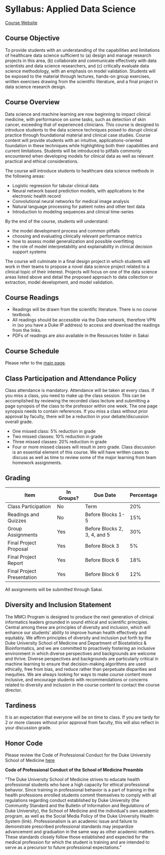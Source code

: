 # Syllabus: Applied Data Science
[Course Website](https://github.com/mengelhard/mmci_applied_ds)

## Course Objective
To provide students with an understanding of the capabilities and limitations of healthcare data science sufficient to (a) design and manage research projects in this area, (b) collaborate and communicate effectively with data scientists and data science researchers, and (c) critically evaluate data science methodology, with an emphasis on model validation. Students will be exposed to the material through lectures, hands-on group exercises, written exercises drawing from the scientific literature, and a final project in data science research design.

## Course Overview
Data science and machine learning are now beginning to impact clinical medicine, with performance on some tasks, such as detection of skin cancer, exceeding that of experienced clinicians. This course is designed to introduce students to the data science techniques poised to disrupt clinical practice through foundational material and clinical case studies. Course content will provide students with an intuitive, applications-oriented foundation in these techniques while highlighting both their capabilities and current limitations. Students will be introduced to pitfalls commonly encountered when developing models for clinical data as well as relevant practical and ethical considerations.

The course will introduce students to healthcare data science methods in the following areas:
- Logistic regression for tabular clinical data
- Neural network based prediction models, with applications to the electronic health record
- Convolutional neural networks for medical image analysis
- Natural language processing for patient notes and other text data
- Introduction to modeling sequences and clinical time-series

By the end of the course, students will understand:
- the model development process and common pitfalls
- choosing and evaluating clinically relevant performance metrics
- how to assess model generalization and possible overfitting
- the role of model interpretability and explainability in clinical decision support systems

The course will culminate in a final design project in which students will work in their teams to propose a novel data science project related to a clinical topic of their interest. Projects will focus on one of the data science areas listed above and detail the proposed approach to data collection or extraction, model development, and model validation.

## Course Readings
- Readings will be drawn from the scientific literature. There is no course textbook.
- All readings should be accessible via the Duke network, therefore VPN in (so you have a Duke IP address) to access and download the readings from the links.
- PDFs of readings are also available in the Resources folder in Sakai

## Course Schedule
Please refer to the [main page](http://www.github.com/mengelhard/mmci_applied_ds).

## Class Participation and Attendance Policy
Class attendance is mandatory. Attendance will be taken at every class. If you miss a class, you need to make up the class session. This can be accomplished by reviewing the recorded class lecture and submitting a page synopsis of the class to the professor within one week. The one page synopsis needs to contain references. If you miss a class without prior approval by faculty, there will be a reduction in your debate/discussion overall grade.
- One missed class: 5% reduction in grade
- Two missed classes: 10% reduction in grade
- Three missed classes: 20% reduction in grade
- Four or more missed classes will result in zero grade. Class discussion is an essential element of this course. We will have written cases to discuss as well as time to review some of the major learning from team homework assignments.

## Grading

Item | In Groups? | Due Date | Percentage
--- | --- | --- | ---
Class Participation | No | Term | 20%
Readings and Quizzes | No | Before Blocks 1-5 | 15%
Group Assignments | Yes | Before Blocks 2, 3, 4, and 5 | 30%
Final Project Proposal | Yes | Before Block 3 | 5%
Final Project Report | Yes | Before Block 6 | 18%
Final Project Presentation | Yes | Before Block 6 | 12%

All assignments will be submitted through Sakai.

## Diversity and Inclusion Statement
The MMCi Program is designed to produce the next generation of clinical informatics leaders grounded in sound ethical and scientific principles. Central among these are principles of diversity and inclusion, which will enhance our students' ability to improve human health effectively and equitably. We affirm principles of diversity and inclusion put forth by the Duke University School of Medicine and Department of Biostatistics & Bioinformatics, and we are committed to proactively fostering an inclusive environment in which diverse perspectives and backgrounds are welcome and thrive. Diverse perspectives and backgrounds are particularly critical in machine learning to ensure that decision-making algorithms are used ethically, free from bias, and reduce rather than perpetuate disparities and inequities. We are always looking for ways to make course content more inclusive, and encourage students with recommendations or concerns related to diversity and inclusion in the course content to contact the course director.

## Tardiness
It is an expectation that everyone will be on time to class. If you are tardy for 2 or more classes without prior approval from faculty, this will also reflect in your discussion grade.

## Honor Code
Please review the Code of Professional Conduct for the Duke University School of Medicine [here](https://medschool.duke.edu/education/student-services/office-student-affairs/code-professional-conduct)

**Code of Professional Conduct of the School of Medicine Preamble**

"The Duke University School of Medicine strives to educate health professional students who have a high capacity for ethical professional behavior. Since training in professional behavior is a part of training in the health professions enrolled students commit themselves to comply with all regulations regarding conduct established by Duke University (the Community Standard and the Bulletin of Information and Regulations of Duke University), the School of Medicine and the individualʹs own academic program, as well as the Social Media Policy of the Duke University Health System (link). Professionalism is an academic issue and failure to demonstrate prescribed professional standards may jeopardize advancement and graduation in the same way as other academic matters. These standards closely follow those established and expected for the medical profession for which the student is training and are intended to serve as a precursor to future professional expectations."
